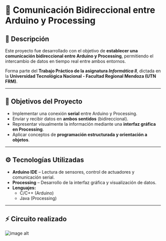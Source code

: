 # 🔄 Comunicación Bidireccional entre Arduino y Processing

## 📘 Descripción

Este proyecto fue desarrollado con el objetivo de **establecer una comunicación bidireccional entre Arduino y Processing**, permitiendo el intercambio de datos en tiempo real entre ambos entornos.

Forma parte del **Trabajo Práctico de la asignatura _Informática II_**, dictada en la **Universidad Tecnológica Nacional - Facultad Regional Mendoza (UTN FRM)**.

---

## 🧠 Objetivos del Proyecto

- Implementar una conexión **serial** entre Arduino y Processing.  
- Enviar y recibir datos en **ambos sentidos** (bidireccional).  
- Representar visualmente la información mediante una **interfaz gráfica en Processing**.  
- Aplicar conceptos de **programación estructurada y orientación a objetos**.

---

## ⚙️ Tecnologías Utilizadas

- **Arduino IDE** – Lectura de sensores, control de actuadores y comunicación serial.  
- **Processing** – Desarrollo de la interfaz gráfica y visualización de datos.  
- **Lenguajes:**  
  - C/C++ (Arduino)  
  - Java (Processing)  

---

## ⚡ Circuito realizado 
![image alt](image_url)
